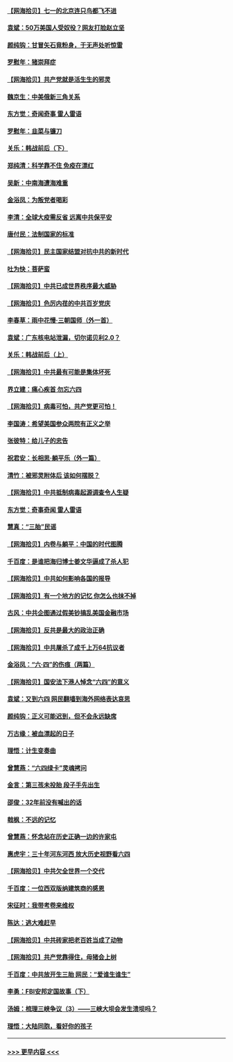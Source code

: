 #### [【网海拾贝】七一的北京连只鸟都飞不进](../pages/nsc993/n13041377.md?t=06231951) 
#### [袁斌：50万美国人受奴役？网友打脸赵立坚](../pages/nsc993/n13041330.md?t=06231951) 
#### [颜纯钩：甘冒矢石竟粉身，于无声处听惊雷](../pages/nsc993/n13041140.md?t=06231951) 
#### [罗慰年：猪崇拜症](../pages/nsc993/n13041071.md?t=06231951) 
#### [【网海拾贝】共产党就是活生生的邪灵](../pages/nsc993/n13036627.md?t=06231951) 
#### [魏京生：中美俄新三角关系](../pages/nsc993/n13035986.md?t=06231951) 
#### [东方觉：奇闻奇事 雷人雷语](../pages/nsc993/n13035878.md?t=06231951) 
#### [罗慰年：韭菜与镰刀](../pages/nsc993/n13034374.md?t=06231951) 
#### [关乐：韩战前后（下）](../pages/nsc993/n13034113.md?t=06231951) 
#### [郑纯清：科学靠不住 免疫在漂红](../pages/nsc993/n13034093.md?t=06231951) 
#### [吴新：中南海遭海难重](../pages/nsc993/n13034084.md?t=06231951) 
#### [金浴凤：为叛党者喝彩](../pages/nsc993/n13034058.md?t=06231951) 
#### [李清：全球大疫需反省 远离中共保平安](../pages/nsc993/n13033784.md?t=06231951) 
#### [唐付民：法制国家的标准](../pages/nsc993/n13032944.md?t=06231951) 
#### [【网海拾贝】民主国家结盟对抗中共的新时代](../pages/nsc993/n13031717.md?t=06231951) 
#### [吐为快：菩萨蛮](../pages/nsc993/n13030033.md?t=06231951) 
#### [【网海拾贝】中共已成世界秩序最大威胁](../pages/nsc993/n13028138.md?t=06231951) 
#### [【网海拾贝】色厉内荏的中共百岁党庆](../pages/nsc993/n13025582.md?t=06231951) 
#### [李春草：雨中花慢‧三朝国师（外一首）](../pages/nsc993/n13025567.md?t=06231951) 
#### [袁斌：广东核电站泄漏，切尔诺贝利2.0？](../pages/nsc993/n13025475.md?t=06231951) 
#### [关乐：韩战前后（上）](../pages/nsc993/n13025387.md?t=06231951) 
#### [【网海拾贝】中共最有可能是集体坏死](../pages/nsc993/n13023101.md?t=06231951) 
#### [界立建：痛心疾首 勿忘六四](../pages/nsc993/n13022339.md?t=06231951) 
#### [【网海拾贝】病毒可怕，共产党更可怕！](../pages/nsc993/n13020728.md?t=06231951) 
#### [李国涛：希望美国参众两院有正义之举](../pages/nsc993/n13020674.md?t=06231951) 
#### [张彼特：给儿子的忠告](../pages/nsc993/n13018934.md?t=06231951) 
#### [祝君安：长相思‧躺平乐（外一篇）](../pages/nsc993/n13018923.md?t=06231951) 
#### [清竹：被邪灵附体后 该如何摆脱？](../pages/nsc993/n13018877.md?t=06231951) 
#### [【网海拾贝】中共抵制病毒起源调查令人生疑](../pages/nsc993/n13017785.md?t=06231951) 
#### [东方觉：奇事奇闻 雷人雷语](../pages/nsc993/n13017577.md?t=06231951) 
#### [慧真：“三胎”民谣](../pages/nsc993/n13017394.md?t=06231951) 
#### [【网海拾贝】内卷与躺平：中国的时代图腾](../pages/nsc993/n13016128.md?t=06231951) 
#### [千百度：是谁把海归博士姜文华逼成了杀人犯](../pages/nsc993/n13015218.md?t=06231951) 
#### [【网海拾贝】中共如何影响各国的报导](../pages/nsc993/n13012599.md?t=06231951) 
#### [【网海拾贝】有一个地方的记忆 你怎么也抹不掉](../pages/nsc993/n13009802.md?t=06231951) 
#### [古风：中共企图通过假美钞搞乱美国金融市场](../pages/nsc993/n13009626.md?t=06231951) 
#### [【网海拾贝】反共是最大的政治正确](../pages/nsc993/n13007051.md?t=06231951) 
#### [【网海拾贝】中共屠杀了成千上万64抗议者](../pages/nsc993/n13002713.md?t=06231951) 
#### [金浴凤：“六·四”的伤痕（两篇）](../pages/nsc993/n13001719.md?t=06231951) 
#### [【网海拾贝】国安法下港人悼念“六四”的意义](../pages/nsc993/n13001039.md?t=06231951) 
#### [袁斌：又到六四 网民翻墙到海外网络表达哀思](../pages/nsc993/n13000995.md?t=06231951) 
#### [颜纯钩：正义可能迟到，但不会永远缺席](../pages/nsc993/n13000920.md?t=06231951) 
#### [万古缘：被血漂起的日子](../pages/nsc993/n13000914.md?t=06231951) 
#### [理悟：计生变奏曲](../pages/nsc993/n13000414.md?t=06231951) 
#### [曾慧燕：“六四绿卡”灵魂拷问](../pages/nsc993/n13000277.md?t=06231951) 
#### [金言：第三孩未投胎 段子手先出生](../pages/nsc993/n13000215.md?t=06231951) 
#### [邵俊：32年前没有喊出的话](../pages/nsc993/n13000181.md?t=06231951) 
#### [戟枫：不远的记忆](../pages/nsc993/n13000121.md?t=06231951) 
#### [曾慧燕：怀念站在历史正确一边的许家屯](../pages/nsc993/n13000073.md?t=06231951) 
#### [惠虎宇：三十年河东河西 放大历史视野看六四](../pages/nsc993/n13000018.md?t=06231951) 
#### [【网海拾贝】中共欠全世界一个交代](../pages/nsc993/n12998706.md?t=06231951) 
#### [千百度：一位西双版纳建筑商的感恩](../pages/nsc993/n12998487.md?t=06231951) 
#### [宋征时：我带考卷来维权](../pages/nsc993/n12994088.md?t=06231951) 
#### [陈达：逃大难赶早](../pages/nsc993/n12993569.md?t=06231951) 
#### [【网海拾贝】中共砖家把老百姓当成了动物](../pages/nsc993/n12993483.md?t=06231951) 
#### [【网海拾贝】共产党靠得住，母猪会上树](../pages/nsc993/n12990730.md?t=06231951) 
#### [千百度：中共放开生三胎 网民：“爱谁生谁生”](../pages/nsc993/n12990644.md?t=06231951) 
#### [李勇：FBI安邦定国故事（下）](../pages/nsc993/n12987854.md?t=06231951) 
#### [汤姆：梳理三峡争议（3）——三峡大坝会发生溃坝吗？](../pages/nsc993/n12989806.md?t=06231951) 
#### [理悟：大陆同胞，看好你的孩子](../pages/nsc993/n12989778.md?t=06231951) 

----
#### [ >>> 更早内容 <<< ](../indexes/nsc993-earlier.md)
